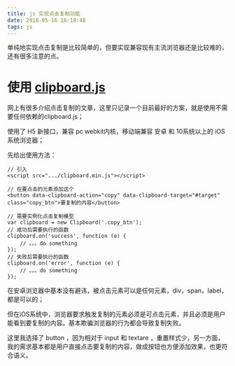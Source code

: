 ```yaml
---
title: js 实现点击复制功能
date: 2018-05-16 16:18:48
tags: js
---
```


单纯地实现点击复制是比较简单的，但要实现兼容现有主流浏览器还是比较难的，还有很多注意的点。

<!-- more -->

# 使用 [clipboard.js](https://clipboardjs.com/) 

网上有很多介绍点击复制的文章，这里只记录一个目前最好的方案，就是使用不需要任何依赖的clipboard.js；

使用了 H5 新接口，兼容 pc webkit内核，移动端兼容 安卓 和 10系统以上的 iOS 系统浏览器；

先给出使用方法：

```
// 引入
<script src=".../clipboard.min.js"></script> 

// 在要点击的元素添加这个
<button data-clipboard-action="copy" data-clipboard-target="#target" class="copy_btn">要复制的内容</button>

// 需要实例化点击复制模型
var clipboard = new Clipboard('.copy_btn');
// 成功后需要执行的函数
clipboard.on('success', function (e) {
    // 。。。do something
});
// 失败后需要执行的函数
clipboard.on('error', function (e) {
    // 。。。do something
});
``` 

在安卓浏览器中基本没有避讳，被点击元素可以是任何元素，div，span，label，都是可以的；

但在iOS系统中，浏览器要求触发复制的元素必须是可点击元素，并且必须是用户能看到要复制的内容。基本欺骗浏览器的行为都会导致复制失败。

这里我选择了 button ，因为相对于 input 和 textare ，重置样式少，另一方面，我的需求基本都是用户直接点击要复制的内容，做成按钮也方便添加效果，也更符合语义。